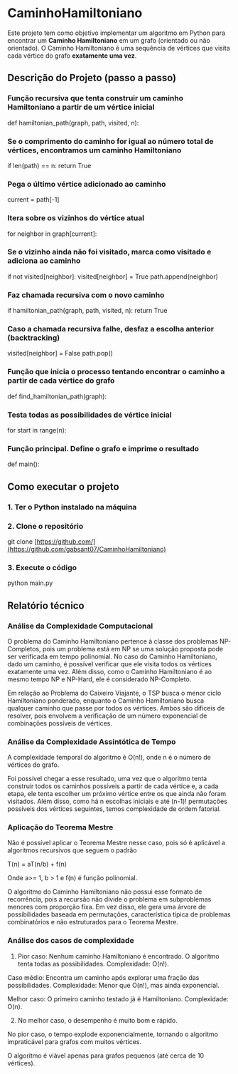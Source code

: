 # CaminhoHamiltoniano
Este projeto tem como objetivo implementar um algoritmo em Python para encontrar um **Caminho Hamiltoniano** em um grafo (orientado ou não orientado). O Caminho Hamiltoniano é uma sequência de vértices que visita cada vértice do grafo **exatamente uma vez**.

## Descrição do Projeto (passo a passo)

### Função recursiva que tenta construir um caminho Hamiltoniano a partir de um vértice inicial

def hamiltonian_path(graph, path, visited, n):

### Se o comprimento do caminho for igual ao número total de vértices, encontramos um caminho Hamiltoniano

if len(path) == n:
        return True

### Pega o último vértice adicionado ao caminho

current = path[-1]

### Itera sobre os vizinhos do vértice atual

for neighbor in graph[current]:

### Se o vizinho ainda não foi visitado, marca como visitado e adiciona ao caminho

if not visited[neighbor]:
            visited[neighbor] = True
            path.append(neighbor)

### Faz chamada recursiva com o novo caminho

if hamiltonian_path(graph, path, visited, n):
                return True

### Caso a chamada recursiva falhe, desfaz a escolha anterior (backtracking)

visited[neighbor] = False
            path.pop()

### Função que inicia o processo tentando encontrar o caminho a partir de cada vértice do grafo

def find_hamiltonian_path(graph):

### Testa todas as possibilidades de vértice inicial

for start in range(n):

### Função principal. Define o grafo e imprime o resultado

def main():

## Como executar o projeto

### 1. Ter o Python instalado na máquina

### 2. Clone o repositório
git clone [https://github.com/](https://github.com/gabsant07/CaminhoHamiltoniano)

### 3. Execute o código
python main.py

## Relatório técnico

### Análise da Complexidade Computacional
O problema do Caminho Hamiltoniano pertence à classe dos problemas NP-Completos, pois um problema está em NP se uma solução proposta pode ser verificada em tempo polinomial. No caso do Caminho Hamiltoniano, dado um caminho, é possível verificar que ele visita todos os vértices exatamente uma vez. Além disso, como o Caminho Hamiltoniano é ao mesmo tempo NP e NP-Hard, ele é considerado NP-Completo. 

Em relação ao Problema do Caixeiro Viajante, o TSP busca o menor ciclo Hamiltoniano ponderado, enquanto o Caminho Hamiltoniano busca qualquer caminho que passe por todos os vértices. Ambos são difíceis de resolver, pois envolvem a verificação de um número exponencial de combinações possíveis de vértices.

### Análise da Complexidade Assintótica de Tempo
A complexidade temporal do algoritmo é O(n!), onde n é o número de vértices do grafo.

Foi possível chegar a esse resultado, uma vez que o algoritmo tenta construir todos os caminhos possíveis a partir de cada vértice e, a cada etapa, ele tenta escolher um próximo vértice entre os que ainda não foram visitados. Além disso, como há n escolhas iniciais e até (n-1)! permutações possíveis dos vértices seguintes, temos complexidade de ordem fatorial.

### Aplicação do Teorema Mestre
Não é possível aplicar o Teorema Mestre nesse caso, pois só é aplicável a algoritmos recursivos que seguem o padrão

T(n) = aT(n/b) + f(n)

Onde a>= 1, b > 1 e f(n) é função polinomial.

O algoritmo do Caminho Hamiltoniano não possui esse formato de recorrência, pois a recursão não divide o problema em subproblemas menores com proporção fixa. Em vez disso, ele gera uma árvore de possibilidades baseada em permutações, característica típica de problemas combinatórios e não estruturados para o Teorema Mestre.

### Análise dos casos de complexidade
1. Pior caso: Nenhum caminho Hamiltoniano é encontrado. O algoritmo tenta todas as possibilidades.
Complexidade: O(n!).

Caso médio: Encontra um caminho após explorar uma fração das possibilidades.
Complexidade: Menor que O(n!), mas ainda exponencial.

Melhor caso: O primeiro caminho testado já é Hamiltoniano.
Complexidade: O(n).

2. No melhor caso, o desempenho é muito bom e rápido.

No pior caso, o tempo explode exponencialmente, tornando o algoritmo impraticável para grafos com muitos vértices.

O algoritmo é viável apenas para grafos pequenos (até cerca de 10 vértices).
